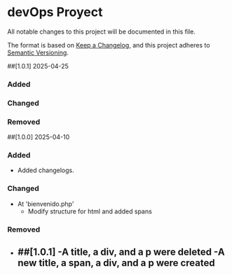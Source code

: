 # devOps Proyect

All notable changes to this project will be documented in this file.

The format is based on [Keep a Changelog](https://keepachangelog.com/en/1.0.0/),
and this project adheres to [Semantic Versioning](https://semver.org/spec/v2.0.0.html).

##[1.0.1] 2025-04-25

### Added

### Changed

### Removed

##[1.0.0] 2025-04-10

### Added

- Added changelogs.

### Changed

- At 'bienvenido.php'
  - Modify structure for html and added spans

### Removed

- ##[1.0.1]
  -A title, a div, and a p were deleted
  -A new title, a span, a div, and a p were created
  -
